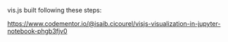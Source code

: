 vis.js built following these steps:

https://www.codementor.io/@isaib.cicourel/visjs-visualization-in-jupyter-notebook-phgb3fjv0